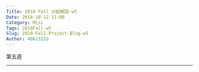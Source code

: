 ```yaml
---
Title: 2018 Fall 分組網誌-w5
Date: 2018-10-12 11:00
Category: Misc
Tags: 2018Fall-w5
Slug: 2018-Fall-Project-Blog-w5
Author: 40623152
---
```



第五週

<!-- PELICAN_END_SUMMARY -->
----